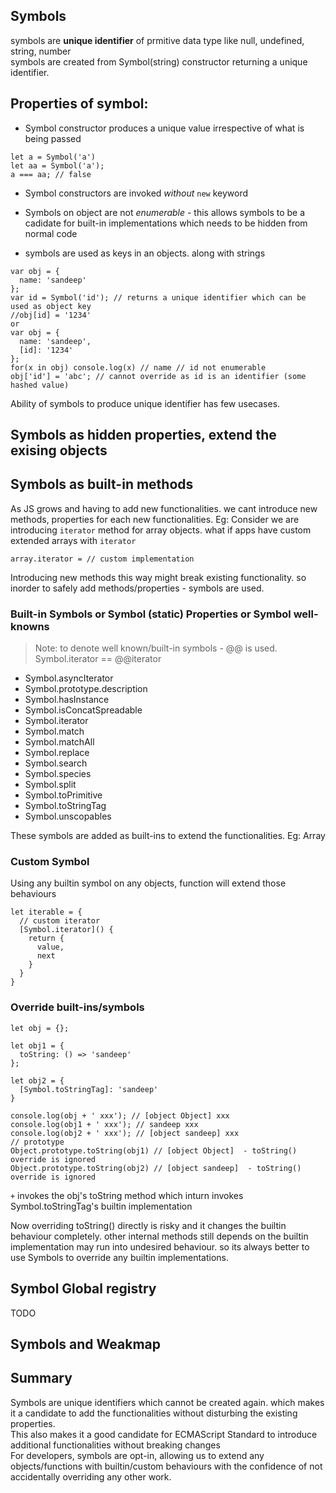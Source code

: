 ## Symbols

symbols are **unique identifier** of prmitive data type like null, undefined, string, number  
symbols are created from Symbol(string) constructor returning a unique identifier. 

## Properties of symbol: 
- Symbol constructor produces a unique value irrespective of what is being passed
```
let a = Symbol('a')
let aa = Symbol('a');
a === aa; // false
```
- Symbol constructors are invoked *without* `new` keyword

- Symbols on object are not *enumerable* - this allows symbols to be a cadidate for built-in implementations which needs 
to be hidden from normal code
- symbols are used as keys in an objects. along with strings
```
var obj = {
  name: 'sandeep'
};
var id = Symbol('id'); // returns a unique identifier which can be used as object key
//obj[id] = '1234'
or 
var obj = {
  name: 'sandeep',
  [id]: '1234'
};
for(x in obj) console.log(x) // name // id not enumerable
obj['id'] = 'abc'; // cannot override as id is an identifier (some hashed value)
```

Ability of symbols to produce unique identifier has few usecases. 

## Symbols as hidden properties, extend the exising objects
## Symbols as built-in methods
As JS grows and having to add new functionalities. we cant introduce new methods, properties for each new functionalities.
Eg: Consider we are introducing `iterator` method for array objects. what if apps have custom extended arrays with `iterator`

```
array.iterator = // custom implementation
```
Introducing new methods this way might break existing functionality. so inorder to safely add methods/properties - symbols are used.


### Built-in Symbols or Symbol (static) Properties or Symbol well-knowns
> Note: to denote well known/built-in symbols - @@ is used. Symbol.iterator == @@iterator

- Symbol.asyncIterator
- Symbol.prototype.description
- Symbol.hasInstance
- Symbol.isConcatSpreadable
- Symbol.iterator
- Symbol.match
- Symbol.matchAll
- Symbol.replace
- Symbol.search
- Symbol.species
- Symbol.split
- Symbol.toPrimitive
- Symbol.toStringTag
- Symbol.unscopables

These symbols are added as built-ins to extend the functionalities. Eg: Array

### Custom Symbol
Using any builtin symbol on any objects, function will extend those behaviours
```
let iterable = {
  // custom iterator
  [Symbol.iterator]() {
    return {
      value,
      next
    }
  }
}
```

### Override built-ins/symbols
```
let obj = {};

let obj1 = {
  toString: () => 'sandeep'
};

let obj2 = {
  [Symbol.toStringTag]: 'sandeep' 
}

console.log(obj + ' xxx'); // [object Object] xxx
console.log(obj1 + ' xxx'); // sandeep xxx
console.log(obj2 + ' xxx'); // [object sandeep] xxx
// prototype
Object.prototype.toString(obj1) // [object Object]  - toString()  override is ignored
Object.prototype.toString(obj2) // [object sandeep]  - toString()  override is ignored

```
`+` invokes the obj's toString method which inturn invokes Symbol.toStringTag's builtin implementation

Now overriding toString() directly is risky and it changes the builtin behaviour completely. other internal methods
still depends on the builtin implementation may run into undesired behaviour. so its always better to use Symbols to override 
any builtin implementations.


## Symbol Global registry
TODO

## Symbols and Weakmap

## Summary

Symbols are unique identifiers which cannot be created again. which makes it a candidate to add the functionalities without
disturbing the existing properties.  
This also makes it a good candidate for ECMAScript Standard to introduce additional functionalities without breaking changes  
For developers, symbols are opt-in, allowing us to extend any objects/functions with builtin/custom behaviours with the confidence of not accidentally overriding any other work.  


